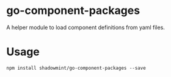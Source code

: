 # go-component-packages

A helper module to load component definitions from yaml files.

# Usage

    npm install shadowmint/go-component-packages --save

